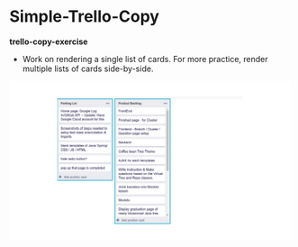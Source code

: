 # Simple-Trello-Copy

**trello-copy-exercise**
*  Work on rendering a single list of cards. For more practice, render multiple lists of cards side-by-side.
 <img src="./src/images/trello-copy.png" alt="trello card item" width="500" />